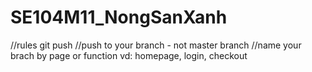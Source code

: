 # SE104M11_NongSanXanh
//rules git push
//push to your branch - not master branch
//name your brach by page or function vd: homepage, login, checkout 






